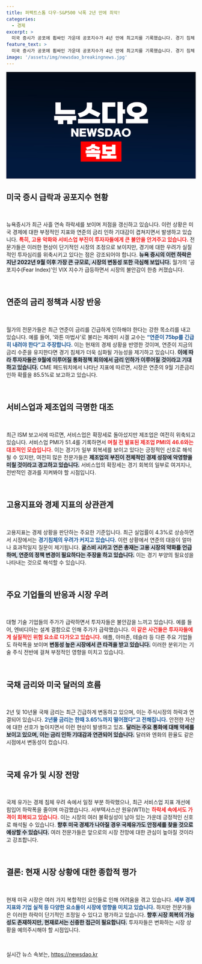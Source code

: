 ```yaml
---
title: 퍼펙트스톰 다우·S&P500 낙폭 2년 만에 최악!
categories:
  - 경제
excerpt: >
  미국 증시가 공포에 휩싸인 가운데 공포지수가 4년 만에 최고치를 기록했습니다. 경기 침체 우려 속에서도 서비스업 지표가 기대 이상을 보이며 희망을 주고 있지만, 연준의 급격한 금리 인하 요구는 커져만 가고 있습니다. 지금 주식시장에서 무슨 일이 일어나고 있는지 궁금하다면 클릭하세요!
feature_text: >
  미국 증시가 공포에 휩싸인 가운데 공포지수가 4년 만에 최고치를 기록했습니다. 경기 침체 우려 속에서도 서비스업 지표가 기대 이상을 보이며 희망을 주고 있지만, 연준의 급격한 금리 인하 요구는 커져만 가고 있습니다. 지금 주식시장에서 무슨 일이 일어나고 있는지 궁금하다면 클릭하세요!
image: '/assets/img/newsdao_breakingnews.jpg'
---
```


<p><img src="/assets/img/newsdao_breakingnews.jpg" alt="flaretime 속보" /></p>

<h2 data-ke-size="size26">미국 증시 급락과 공포지수 현황</h2>

<p data-ke-size="size16">&nbsp;</p>

<p>뉴욕증시가 최근 사흘 연속 하락세를 보이며 저점을 갱신하고 있습니다. 이런 상황은 미국 경제에 대한 부정적인 지표와 연준의 금리 인하 기대감이 겹쳐지면서 발생하고 있습니다. <b><span style="color: #ee2323;">특히, 고용 악화와 서비스업 부진이 투자자들에게 큰 불안을 안겨주고 있습니다.</span></b> 전문가들은 이러한 현상이 단기적인 시장의 조정으로 보이지만, 경기에 대한 우려가 실질적인 투자심리를 위축시키고 있다는 점은 강조되어야 합니다. <b><span style="background-color: #21538527;">뉴욕 증시의 이런 하락은 지난 2022년 9월 이후 가장 큰 규모로, 시장의 변동성 또한 극심해 보입니다.</span></b> 월가의 '공포지수(Fear Index)'인 VIX 지수가 급등하면서 시장의 불안감이 한층 커졌습니다.</p>

<p data-ke-size="size16">&nbsp;</p>

<h2 data-ke-size="size26">연준의 금리 정책과 시장 반응</h2>

<p data-ke-size="size16">&nbsp;</p>

<p>월가의 전문가들은 최근 연준이 금리를 긴급하게 인하해야 한다는 강한 목소리를 내고 있습니다. 예를 들어, '와튼 마법사'로 불리는 제레미 시겔 교수는 <b><span style="color: #1a5490;">“연준이 75bp를 긴급히 내려야 한다”고 주장합니다.</span></b> 이는 현재의 경제 상황을 반영한 것이며, 연준이 지금의 금리 수준을 유지한다면 경기 침체가 더욱 심화될 가능성을 제기하고 있습니다. <b><span style="background-color: #21538527;">이에 따라 투자자들은 9월에 이루어질 통화정책 회의에서 금리 인하가 이루어질 것이라고 기대하고 있습니다.</span></b> CME 페드워치에서 나타난 지표에 따르면, 시장은 연준의 9월 기준금리 인하 확률을 85.5%로 보고하고 있습니다.</p>

<p data-ke-size="size16">&nbsp;</p>

<h2 data-ke-size="size26">서비스업과 제조업의 극명한 대조</h2>

<p data-ke-size="size16">&nbsp;</p>

<p>최근 ISM 보고서에 따르면, 서비스업은 확장세로 돌아섰지만 제조업은 여전히 위축되고 있습니다. 서비스업 PMI가 51.4를 기록하면서 <b><span style="color: #ee2323;">며칠 전 발표된 제조업 PMI의 46.6와는 대조적인 모습입니다.</span></b> 이는 경기가 일부 회복세를 보이고 있다는 긍정적인 신호로 해석될 수 있지만, 여전히 많은 전문가들은 <b><span style="background-color: #21538527;">제조업의 부진이 전체적인 경제 성장에 악영향을 미칠 것이라고 경고하고 있습니다.</span></b> 서비스업의 확장세는 경기 회복의 일부로 여겨지나, 전반적인 경과를 지켜봐야 할 시점입니다. </p>

<p data-ke-size="size16">&nbsp;</p>

<h2 data-ke-size="size26">고용지표와 경제 지표의 상관관계</h2>

<p data-ke-size="size16">&nbsp;</p>

<p>고용지표는 경제 상황을 판단하는 주요한 기준입니다. 최근 실업률이 4.3%로 상승하면서 시장에서는 <b><span style="color: #1a5490;">경기침체의 우려가 커지고 있습니다.</span></b> 이런 상황에서 연준의 대응이 얼마나 효과적일지 질문이 제기됩니다. <b><span style="background-color: #21538527;">굴스비 시카고 연은 총재는 고용 시장의 약화를 언급하며, 연준의 정책 변경이 필요하다는 주장을 하고 있습니다.</span></b> 이는 경기 부양의 필요성을 나타내는 것으로 해석할 수 있습니다.</p>

<p data-ke-size="size16">&nbsp;</p>

<h2 data-ke-size="size26">주요 기업들의 반응과 시장 우려</h2>

<p data-ke-size="size16">&nbsp;</p>

<p>대형 기술 기업들의 주가가 급락하면서 투자자들은 불안감을 느끼고 있습니다. 예를 들어, 엔비디아는 설계 결함으로 인해 주가가 급락했습니다. <b><span style="color: #ee2323;">이 같은 사건들은 투자자들에게 실질적인 위험 요소로 다가오고 있습니다.</span></b> 애플, 아마존, 테슬라 등 다른 주요 기업들도 하락폭을 보이며 <b><span style="background-color: #21538527;">변동성 높은 시장에서 큰 타격을 받고 있습니다.</span></b> 이러한 분위기는 기술 주식 전반에 걸쳐 부정적인 영향을 미치고 있습니다.</p>

<p data-ke-size="size16">&nbsp;</p>

<h2 data-ke-size="size26">국채 금리와 미국 달러의 흐름</h2>

<p data-ke-size="size16">&nbsp;</p>

<p>2년 및 10년물 국채 금리는 최근 긴급하게 변동하고 있으며, 이는 주식시장의 하락과 연결되어 있습니다. <b><span style="color: #1a5490;">2년물 금리는 한때 3.65%까지 떨어졌다”고 전해집니다.</span></b> 안전한 자산에 대한 선호가 높아지면서 이런 현상이 발생하고 있죠. <b><span style="background-color: #21538527;">달러는 주요 통화에 대해 약세를 보이고 있으며, 이는 금리 인하 기대감과 연관되어 있습니다.</span></b> 달러와 엔화의 환율도 같은 시점에서 변동성이 컸습니다.</p>

<p data-ke-size="size16">&nbsp;</p>

<h2 data-ke-size="size26">국제 유가 및 시장 전망</h2>

<p data-ke-size="size16">&nbsp;</p>

<p>국제 유가는 경제 침체 우려 속에서 일정 부분 하락했으나, 최근 서비스업 지표 개선에 힘입어 하락폭을 줄이며 마감했습니다. 서부텍사스산 원유(WTI)는 <b><span style="color: #ee2323;">하락세 속에서도 가격이 회복되고 있습니다.</span></b> 이는 시장의 여러 불확실성이 남아 있는 가운데 긍정적인 신호로 해석될 수 있습니다. <b><span style="background-color: #21538527;">향후 미국 경제가 나아질 경우 국제유가도 안정세를 찾을 것으로 예상할 수 있습니다.</span></b> 여러 전문가들은 앞으로의 시장 전망에 대한 관심이 높아질 것이라고 강조합니다.</p>

<p data-ke-size="size16">&nbsp;</p>

<h2 data-ke-size="size26">결론: 현재 시장 상황에 대한 종합적 평가</h2>

<p data-ke-size="size16">&nbsp;</p>

<p>현재 미국 시장은 여러 가지 복합적인 요인들로 인해 어려움을 겪고 있습니다. <b><span style="color: #1a5490;">세부 경제 지표와 기업 실적 등 다양한 요소들이 시장에 영향을 미치고 있습니다.</span></b> 하지만 전문가들은 이러한 하락이 단기적인 조정일 수 있다고 평가하고 있습니다. <b><span style="background-color: #21538527;">향후 시장 회복의 가능성도 존재하지만, 현재로서는 신중한 접근이 필요합니다.</span></b> 투자자들은 변화하는 시장 상황을 예의주시해야 할 시점입니다.</p>

<p data-ke-size="size16">&nbsp;</p>
실시간 뉴스 속보는, <a href="https://newsdao.kr" rel="dofollow">https://newsdao.kr</a>


